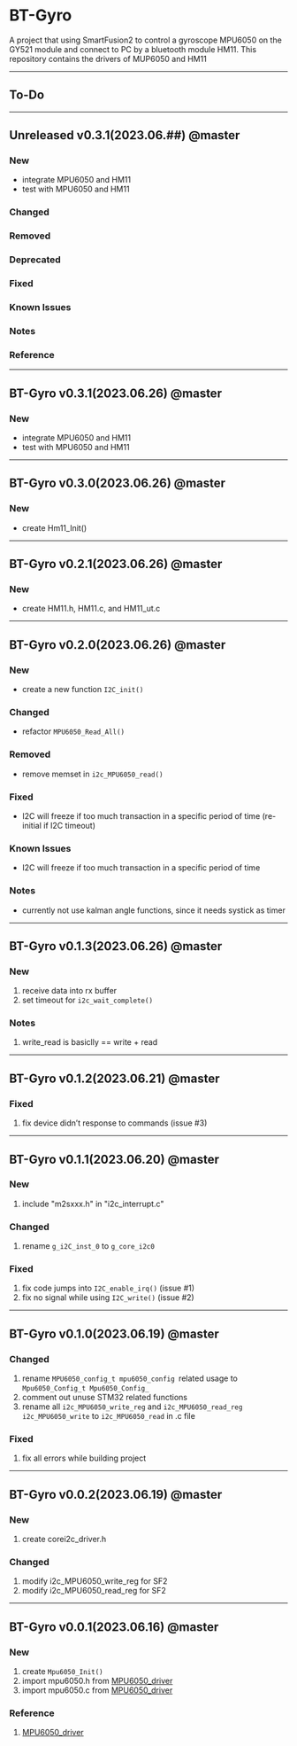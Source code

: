 # BT-Gyro
A project that using SmartFusion2 to control a gyroscope MPU6050 on the GY521 module and connect to PC by a bluetooth module HM11. This repository contains the drivers of MUP6050 and HM11

-----------------------------------
## To-Do

-----------------------------------
## Unreleased v0.3.1(2023.06.##) @master
### New
- integrate MPU6050 and HM11
- test with MPU6050 and HM11
### Changed
### Removed
### Deprecated
### Fixed
### Known Issues
### Notes
### Reference

-----------------------------------
## BT-Gyro v0.3.1(2023.06.26) @master
### New
- integrate MPU6050 and HM11
- test with MPU6050 and HM11
-----------------------------------
## BT-Gyro v0.3.0(2023.06.26) @master
### New
- create Hm11_Init()

-----------------------------------
## BT-Gyro v0.2.1(2023.06.26) @master
### New
- create HM11.h, HM11.c, and HM11_ut.c
  
-----------------------------------
## BT-Gyro v0.2.0(2023.06.26) @master
### New
- create a new function `I2C_init()`
### Changed
- refactor `MPU6050_Read_All()`
### Removed
- remove memset in `i2c_MPU6050_read()`
### Fixed
- I2C will freeze if too much transaction in a specific period of time (re-initial if I2C timeout)
### Known Issues
- I2C will freeze if too much transaction in a specific period of time
### Notes
- currently not use kalman angle functions, since it needs systick as timer
  
-----------------------------------
## BT-Gyro v0.1.3(2023.06.26) @master
### New
1. receive data into rx buffer 
2. set timeout for `i2c_wait_complete()`
### Notes
1. write_read is basiclly == write + read

-----------------------------------
## BT-Gyro v0.1.2(2023.06.21) @master
### Fixed
1. fix device didn’t response to commands (issue #3)

-----------------------------------
## BT-Gyro v0.1.1(2023.06.20) @master
### New
1. include "m2sxxx.h" in "i2c_interrupt.c"
### Changed
1. rename `g_i2C_inst_0` to `g_core_i2c0`
### Fixed
1. fix code jumps into `I2C_enable_irq()` (issue #1)
2. fix no signal while using `I2C_write()` (issue #2)

-----------------------------------
## BT-Gyro v0.1.0(2023.06.19) @master
### Changed
1. rename `MPU6050_config_t mpu6050_config `related usage to `Mpu6050_Config_t Mpu6050_Config_`
2. comment out unuse STM32 related functions
3. rename all `i2c_MPU6050_write_reg` and `i2c_MPU6050_read_reg` `i2c_MPU6050_write` to `i2c_MPU6050_read` in .c file
### Fixed
1. fix all errors while building project

-----------------------------------
## BT-Gyro v0.0.2(2023.06.19) @master
### New
1. create corei2c_driver.h
### Changed
1. modify i2c_MPU6050_write_reg for SF2
2. modify i2c_MPU6050_read_reg for SF2

-----------------------------------
## BT-Gyro v0.0.1(2023.06.16) @master
### New
1. create `Mpu6050_Init()`
2. import mpu6050.h from [MPU6050_driver](https://github.com/anasvag575/MPU6050_driver.git)
3. import mpu6050.c from [MPU6050_driver](https://github.com/anasvag575/MPU6050_driver.git)
### Reference
1. [MPU6050_driver](https://github.com/anasvag575/MPU6050_driver.git)
